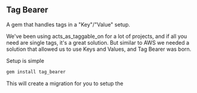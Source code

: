 ## Tag Bearer
A gem that handles tags in a "Key"/"Value" setup.

We've been using acts_as_taggable_on for a lot of projects, and if all you need are single tags, it's a great solution. But similar to AWS we needed a solution that allowed us to use Keys and Values, and Tag Bearer was born. 

Setup is simple 

``` bash
gem install tag_bearer
```

This will create a migration for you to setup the 